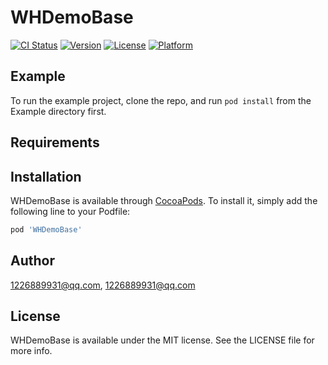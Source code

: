 # WHDemoBase

[![CI Status](https://img.shields.io/travis/1226889931@qq.com/WHDemoBase.svg?style=flat)](https://travis-ci.org/1226889931@qq.com/WHDemoBase)
[![Version](https://img.shields.io/cocoapods/v/WHDemoBase.svg?style=flat)](https://cocoapods.org/pods/WHDemoBase)
[![License](https://img.shields.io/cocoapods/l/WHDemoBase.svg?style=flat)](https://cocoapods.org/pods/WHDemoBase)
[![Platform](https://img.shields.io/cocoapods/p/WHDemoBase.svg?style=flat)](https://cocoapods.org/pods/WHDemoBase)

## Example

To run the example project, clone the repo, and run `pod install` from the Example directory first.

## Requirements

## Installation

WHDemoBase is available through [CocoaPods](https://cocoapods.org). To install
it, simply add the following line to your Podfile:

```ruby
pod 'WHDemoBase'
```

## Author

1226889931@qq.com, 1226889931@qq.com

## License

WHDemoBase is available under the MIT license. See the LICENSE file for more info.
